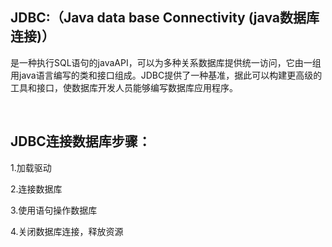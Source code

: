 ## JDBC:（Java data base Connectivity (java数据库连接)）

​		是一种执行SQL语句的javaAPI，可以为多种关系数据库提供统一访问，它由一组用java语言编写的类和接口组成。JDBC提供了一种基准，据此可以构建更高级的工具和接口，使数据库开发人员能够编写数据库应用程序。

​		

## JDBC连接数据库步骤：

1.加载驱动

2.连接数据库

3.使用语句操作数据库

4.关闭数据库连接，释放资源

## 
